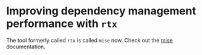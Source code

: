 # Improving dependency management performance with `rtx`

The tool formerly called `rtx` is called `mise` now. Check out the [mise](mise.md) documentation.
